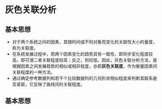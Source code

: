 # 灰色关联分析

## 基本思想

- 对于两个系统之间的因素，其随时间或不同对象而变化的关联性大小的量度，称为关联度。
- 在系统发展过程中，若两个因素变化的趋势具有一致性，即同步变化程度较高，即可谓二者关联程度较高；反之，则较低。因此，灰色关联分析方法，是根据因素之间发展趋势的相似或相异程度，亦即**灰色关联度**，作为衡量因素间关联程度的一种方法。
- 通过确定参考数据列和若干个比较数据列的几何形状相似程度来判断其联系是否紧密，它反映了曲线间的关联程度。

## 基本思想

